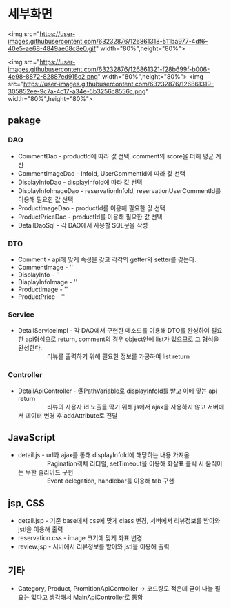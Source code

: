 # 세부화면

<img src="https://user-images.githubusercontent.com/63232876/126861318-511ba977-4df6-40e5-ae68-4849ae68c8e0.gif" width="80%",height="80%">

<img src="https://user-images.githubusercontent.com/63232876/126861321-f28b699f-b006-4e98-8872-82887ed915c2.png" width="80%",height="80%">
<img src="https://user-images.githubusercontent.com/63232876/126861319-305852ee-9c7a-4c17-a34e-5b3256c8556c.png" width="80%",height="80%">



## pakage

### DAO
  * CommentDao - productId에 따라 값 선택, comment의 score을 더해 평균 계산
  * CommentImageDao - InfoId, UserCommentId에 따라 값 선택
  * DisplayInfoDao - displayInfoId에 따라 값 선택
  * DisplayInfoImageDao - reservationInfoId, reservationUserCommentId를 이용해 필요한 값 선택
  * ProductImageDao - productId를 이용해 필요한 값 선택
  * ProductPriceDao - productId를 이용해 필요한 값 선택
  * DetailDaoSql - 각 DAO에서 사용할 SQL문을 작성

### DTO
  * Comment - api에 맞게 속성을 갖고 각각의 getter와 setter를 갖는다.
  * CommentImage - ''
  * DisplayInfo - ''
  * DiaplayInfoImage - ''
  * ProductImage - ''
  * ProductPrice - ''

### Service
  * DetailServiceImpl - 각 DAO에서 구현한 메소드를 이용해 DTO를 완성하여 필요한 api형식으로 return, comment의 경우 object안에 list가 있으므로  그 형식을 완성한다.<br>
  &nbsp;&nbsp;&nbsp;&nbsp;&nbsp;&nbsp;&nbsp;&nbsp;&nbsp;&nbsp;&nbsp;&nbsp;&nbsp;&nbsp;&nbsp;&nbsp;
  리뷰를 출력하기 위해 필요한 정보를 가공하여 list return
  
### Controller
  * DetailApiController - @PathVariable로 displayInfoId를 받고 이에 맞는 api return<br>
  &nbsp;&nbsp;&nbsp;&nbsp;&nbsp;&nbsp;&nbsp;&nbsp;&nbsp;&nbsp;&nbsp;&nbsp;&nbsp;&nbsp;&nbsp;&nbsp;
  리뷰의 사용자 id 노출을 막기 위해 js에서 ajax을 사용하지 않고 서버에서 데이터 변경 후 addAttribute로 전달


## JavaScript
  * detail.js - url과 ajax를 통해 displayInfoId에 해당하는 내용 가져옴<br>
  &nbsp;&nbsp;&nbsp;&nbsp;&nbsp;&nbsp;&nbsp;&nbsp;&nbsp;&nbsp;&nbsp;&nbsp;&nbsp;&nbsp;&nbsp;&nbsp;
  Pagination객체 리터럴, setTimeout을 이용해 화살표 클릭 시 움직이는 무한 슬라이드 구현<br>
  &nbsp;&nbsp;&nbsp;&nbsp;&nbsp;&nbsp;&nbsp;&nbsp;&nbsp;&nbsp;&nbsp;&nbsp;&nbsp;&nbsp;&nbsp;&nbsp;
  Event delegation, handlebar를 이용해 tab 구현
  
  
## jsp, CSS
  * detail.jsp - 기존 base에서 css에 맞게 class 변경, 서버에서 리뷰정보를 받아와 jstl을 이용해 출력
  * reservation.css - image 크기에 맞게 좌표 변경
  * review.jsp - 서버에서 리뷰정보를 받아와 jstl을 이용해 출력
  
## 기타
  * Category, Product, PromitionApiController -> 코드량도 적은데 굳이 나눌 필요는 없다고 생각해서 MainApiController로 통합
